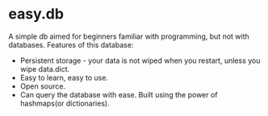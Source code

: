 # easy.db
A simple db aimed for beginners familiar with programming, but not with databases. 
Features of this database:
 - Persistent storage - your data is not wiped when you restart, unless you wipe data.dict.
 - Easy to learn, easy to use.
 - Open source.
 - Can query the database with ease. 
Built using the power of hashmaps(or dictionaries).